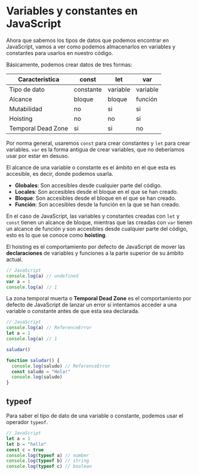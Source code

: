 # Variables y constantes en JavaScript

Ahora que sabemos los tipos de datos que podemos encontrar en JavaScript, vamos a ver como podemos almacenarlos en variables y constantes para usarlos en nuestro código.

Básicamente, podemos crear datos de tres formas:

| Característica | const | let | var |
| -------------- | ----- | --- | --- |
| Tipo de dato   | constante | variable | variable |
| Alcance        | bloque | bloque | función |
| Mutabilidad    | no | si | si |
| Hoisting       | no | no | si |
| Temporal Dead Zone | si | si | no |

Por norma general, usaremos `const` para crear constantes y `let` para crear variables.
`var` es la forma antigua de crear variables, que no deberíamos usar por estar en desuso.

El alcance de una variable o constante es el ámbito en el que esta es accesible, es decir, donde podemos usarla.

- **Globales**: Son accesibles desde cualquier parte del código.
- **Locales**: Son accesibles desde el bloque en el que se han creado.
- **Bloque**: Son accesibles desde el bloque en el que se han creado.
- **Función**: Son accesibles desde la función en la que se han creado.

En el caso de JavaScript, las variables y constantes creadas con `let` y `const` tienen un alcance de bloque, mientras que las creadas con `var` tienen un alcance de función y son accesibles desde cualquier parte del código, esto es lo que se conoce como **hoisting**.

El hoisting es el comportamiento por defecto de JavaScript de mover las **declaraciones** de variables y funciones a la parte superior de su ámbito actual.

```javascript
// JavaScript
console.log(a) // undefined
var a = 1
console.log(a) // 1
```

La zona temporal muerta o **Temporal Dead Zone** es el comportamiento por defecto de JavaScript de lanzar un error si intentamos acceder a una variable o constante antes de que esta sea declarada.

```javascript
// JavaScript
console.log(a) // ReferenceError
let a = 1
console.log(a) // 1
```

```javascript
saludar()

function saludar() {
  console.log(saludo) // ReferenceError
  const saludo = "Hola!"
  console.log(saludo)
}
```

## typeof

Para saber el tipo de dato de una variable o constante, podemos usar el operador `typeof`.

```javascript
// JavaScript
let a = 1
let b = "hello"
const c = true
console.log(typeof a) // number
console.log(typeof b) // string
console.log(typeof c) // boolean
```

